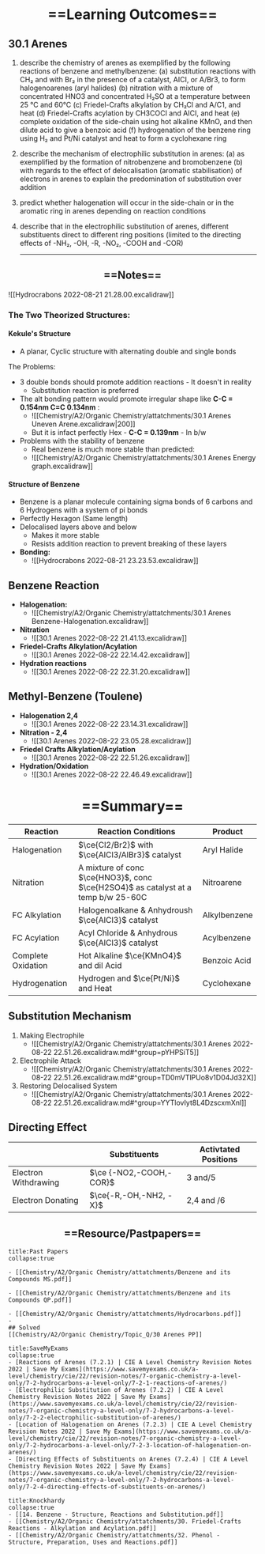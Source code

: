 # <center>==Learning Outcomes==</center>
## 30.1 Arenes
1. describe the chemistry of arenes as exemplified by the following reactions of benzene and methylbenzene:
(a) substitution reactions with CH₂ and with Br₂ in the presence of a catalyst, AICI, or A/Br3, to form halogenoarenes (aryl halides)
(b) nitration with a mixture of concentrated HNO3 and concentrated H₂SO at a temperature between 25 °C and 60°C
(c) Friedel-Crafts alkylation by CH₂Cl and A/C1, and heat
(d) Friedel-Crafts acylation by CH3COCI and AICI, and heat
(e) complete oxidation of the side-chain using hot alkaline KMnO, and then dilute acid to give a benzoic
acid
(f) hydrogenation of the benzene ring using H₂ and Pt/Ni catalyst and heat to form a cyclohexane ring
2. describe the mechanism of electrophilic substitution in arenes:
(a) as exemplified by the formation of nitrobenzene and bromobenzene
(b) with regards to the effect of delocalisation (aromatic stabilisation) of electrons in arenes to explain the predomination of substitution over addition
3. predict whether halogenation will occur in the side-chain or in the aromatic ring in arenes depending on reaction conditions
4. describe that in the electrophilic substitution of arenes, different substituents direct to different ring positions (limited to the directing effects of -NH₂, -OH, -R, -NO₂, -COOH and -COR)
   

   ____
   
  ## <center>==Notes==</center>
  
  
  
![[Hydrocrabons 2022-08-21 21.28.00.excalidraw]]

### The Two Theorized Structures:
#### Kekule's Structure
- A planar, Cyclic structure with alternating double and single bonds

The Problems:
- 3 double bonds should promote addition reactions - It doesn't in reality
	- Substitution reaction is preferred
- The alt bonding pattern would promote irregular shape like **C-C = 0.154nm C=C 0.134nm** :
	- ![[Chemistry/A2/Organic Chemistry/attatchments/30.1 Arenes Uneven Arene.excalidraw|200]]
	- But it is infact perfectly Hex - **C-C = 0.139nm** - In b/w
- Problems with the stability of benzene 
	- Real benzene is much more stable than predicted:
	- ![[Chemistry/A2/Organic Chemistry/attatchments/30.1 Arenes Energy graph.excalidraw]]

#### Structure of Benzene
- Benzene is a planar molecule containing sigma bonds of 6 carbons and 6 Hydrogens with a system of pi bonds
- Perfectly Hexagon (Same length)
- Delocalised layers above and below
	- Makes it more stable
	- Resists addition reaction to prevent breaking of these layers
- **Bonding:**
	- ![[Hydrocrabons 2022-08-21 23.23.53.excalidraw]]

## **Benzene Reaction** 
- **Halogenation:**
	- ![[Chemistry/A2/Organic Chemistry/attatchments/30.1 Arenes Benzene-Halogenation.excalidraw]]
- **Nitration**
	- ![[30.1 Arenes 2022-08-22 21.41.13.excalidraw]]
- **Friedel-Crafts Alkylation/Acylation**
	- ![[30.1 Arenes 2022-08-22 22.14.42.excalidraw]]
- **Hydration reactions**
	- ![[30.1 Arenes 2022-08-22 22.31.20.excalidraw]]
## **Methyl-Benzene (Toulene)**
- **Halogenation 2,4**
	- ![[30.1 Arenes 2022-08-22 23.14.31.excalidraw]]
- **Nitration - 2,4**
	- ![[30.1 Arenes 2022-08-22 23.05.28.excalidraw]]
- **Friedel Crafts Alkylation/Acylation**
	- ![[30.1 Arenes 2022-08-22 22.51.26.excalidraw]]
- **Hydration/Oxidation**
	- ![[30.1 Arenes 2022-08-22 22.46.49.excalidraw]]


# <center> ==Summary== </center>
| Reaction           | Reaction Conditions                                                               | Product      |
| ------------------ | --------------------------------------------------------------------------------- | ------------ |
| Halogenation       | $\ce{Cl2/Br2}$ with $\ce{AlCl3/AlBr3}$ catalyst                                   | Aryl Halide  |
| Nitration          | A mixture of conc $\ce{HNO3}$, conc $\ce{H2SO4}$ as catalyst at a temp b/w 25-60C | Nitroarene   |
| FC Alkylation      | Halogenoalkane & Anhydroush $\ce{AlCl3}$ catalyst                                 | Alkylbenzene |
| FC Acylation       | Acyl Chloride & Anhydrous $\ce{AlCl3}$ catalyst                                   | Acylbenzene  |
| Complete Oxidation | Hot Alkaline $\ce{KMnO4}$ and dil Acid                                            | Benzoic Acid |
| Hydrogenation      | Hydrogen and $\ce{Pt/Ni}$ and Heat                                                | Cyclohexane  |

## Substitution Mechanism
1. Making Electrophile 
	- ![[Chemistry/A2/Organic Chemistry/attatchments/30.1 Arenes 2022-08-22 22.51.26.excalidraw.md#^group=pYHPSiT5]]
2. Electrophile Attack
   - ![[Chemistry/A2/Organic Chemistry/attatchments/30.1 Arenes 2022-08-22 22.51.26.excalidraw.md#^group=TD0mVTlPUo8v1D04Jd32X]]
3. Restoring Delocalised System
   - ![[Chemistry/A2/Organic Chemistry/attatchments/30.1 Arenes 2022-08-22 22.51.26.excalidraw.md#^group=YYTlovIyt8L4DzscxmXnl]]

## Directing Effect
|                      | Substituents            | Activtated Positions |
| -------------------- | ----------------------- | -------------------- |
| Electron Withdrawing | $\ce {-NO2,-COOH,-COR}$ | 3 and/5              |
| Electron Donating    | $\ce{-R,-OH,-NH2, -X}$                         |   2,4 and /6                   |
## <center> ==Resource/Pastpapers== </center>

```ad-question
title:Past Papers
collapse:true

- [[Chemistry/A2/Organic Chemistry/attatchments/Benzene and its Compounds MS.pdf]]

- [[Chemistry/A2/Organic Chemistry/attatchments/Benzene and its Compounds QP.pdf]]

- [[Chemistry/A2/Organic Chemistry/attatchments/Hydrocarbons.pdf]]
- 
## Solved
[[Chemistry/A2/Organic Chemistry/Topic_Q/30 Arenes PP]]

```

```ad-info
title:SaveMyExams
collapse:true
- [Reactions of Arenes (7.2.1) | CIE A Level Chemistry Revision Notes 2022 | Save My Exams](https://www.savemyexams.co.uk/a-level/chemistry/cie/22/revision-notes/7-organic-chemistry-a-level-only/7-2-hydrocarbons-a-level-only/7-2-1-reactions-of-arenes/)
- [Electrophilic Substitution of Arenes (7.2.2) | CIE A Level Chemistry Revision Notes 2022 | Save My Exams](https://www.savemyexams.co.uk/a-level/chemistry/cie/22/revision-notes/7-organic-chemistry-a-level-only/7-2-hydrocarbons-a-level-only/7-2-2-electrophilic-substitution-of-arenes/)
- [Location of Halogenation on Arenes (7.2.3) | CIE A Level Chemistry Revision Notes 2022 | Save My Exams](https://www.savemyexams.co.uk/a-level/chemistry/cie/22/revision-notes/7-organic-chemistry-a-level-only/7-2-hydrocarbons-a-level-only/7-2-3-location-of-halogenation-on-arenes/)
- [Directing Effects of Substituents on Arenes (7.2.4) | CIE A Level Chemistry Revision Notes 2022 | Save My Exams](https://www.savemyexams.co.uk/a-level/chemistry/cie/22/revision-notes/7-organic-chemistry-a-level-only/7-2-hydrocarbons-a-level-only/7-2-4-directing-effects-of-substituents-on-arenes/)

```

```ad-info
title:Knockhardy
collapse:true
- [[14. Benzene - Structure, Reactions and Substitution.pdf]]
- [[Chemistry/A2/Organic Chemistry/attatchments/30. Friedel-Crafts Reactions - Alkylation and Acylation.pdf]]
- [[Chemistry/A2/Organic Chemistry/attatchments/32. Phenol - Structure, Preparation, Uses and Reactions.pdf]]
```
